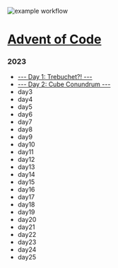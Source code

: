 ![example workflow](https://github.com/toothlesspanda/adventofcode/actions/workflows/jest.yml/badge.svg)

# [Advent of Code](https://adventofcode.com/)

### 2023
- [--- Day 1: Trebuchet?! ---](/2023/day1/)
- [--- Day 2: Cube Conundrum ---](/2023/day2/)
- day3
- day4
- day5
- day6
- day7
- day8
- day9
- day10
- day11
- day12
- day13
- day14
- day15
- day16
- day17
- day18
- day19
- day20
- day21
- day22
- day23
- day24
- day25
